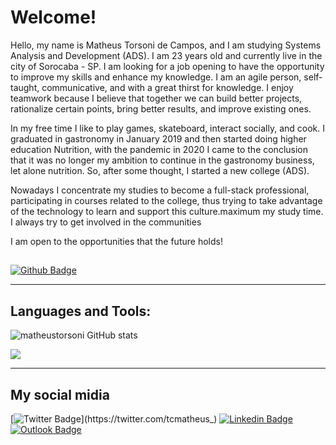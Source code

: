 # Welcome!
Hello, my name is Matheus Torsoni de Campos, and I am studying Systems Analysis and Development (ADS).
I am 23 years old and currently live in the city of Sorocaba - SP. I am looking for a job opening to have the opportunity to improve my skills and enhance my knowledge. I am an agile person, self-taught, communicative, and with a great thirst for knowledge. I enjoy teamwork because I believe that together we can build better projects, rationalize certain points, bring better results, and improve existing ones.

In my free time I like to play games, skateboard, interact socially, and cook. I graduated in gastronomy in January 2019 and then started doing higher education Nutrition, with the pandemic in 2020 I came to the conclusion that it was no longer my ambition to continue in the gastronomy business, let alone nutrition. So, after some thought, I started a new college (ADS).

Nowadays I concentrate my studies to become a full-stack professional, participating in courses related to the college, thus trying to take advantage of the technology to learn and support this culture.maximum my study time. I always try to get involved in the communities

I am open to the opportunities that the future holds!


##  
[![Github Badge](https://img.shields.io/badge/-Github-000?style=flat-square&logo=Github&logoColor=white&link=https://github.com/matheustorsoni)](https://github.com/matheustorsoni)

----------------------
## Languages and Tools:
![matheustorsoni GitHub stats](https://github-readme-stats.vercel.app/api?username=matheustorsoni&theme=outrun&show_icons=true)

<a href="https://github.com/matheustorsoni">
  <img align="center" src="https://github-readme-stats.vercel.app/api/top-langs/?username=matheustorsoni&theme=outrun&hide_langs_below=1" />
</a>

-------------------------
## My social midia
[![Twitter Badge](https://img.shields.io/badge/-@tcmatheus-1ca0f1?style=flat-square&labelColor=1ca0f1&logo=twitter&logoColor=white&link=https://twitter.com/tcmatheus_)](https://twitter.com/tcmatheus_) [![Linkedin Badge](https://img.shields.io/badge/-Matheus-Torsoni?style=flat-square&logo=Linkedin&logoColor=white&link=https://www.linkedin.com/in/matheus-torsoni-b33957156/)](https://www.linkedin.com/in/matheus-torsoni-b33957156/) 
[![Outlook Badge](https://img.shields.io/badge/matheus_tcampos@hotmail.com-c14438?style=flat-square&logo=outlook&logoColor=white&link=mailto:matheus_tcampos@hotmail.com)](matheus_tcampos@hotmail.com)

